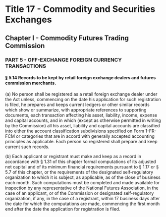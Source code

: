 
# Title 17 - Commodity and Securities Exchanges
## Chapter I - Commodity Futures Trading Commission
### PART 5 - OFF-EXCHANGE FOREIGN CURRENCY TRANSACTIONS
#### § 5.14 Records to be kept by retail foreign exchange dealers and futures commission merchants.

(a) No person shall be registered as a retail foreign exchange dealer under the Act unless, commencing on the date his application for such registration is filed, he prepares and keeps current ledgers or other similar records which show or summarize, with appropriate references to supporting documents, each transaction affecting his asset, liability, income, expense and capital accounts, and in which (except as otherwise permitted in writing by the Commission) all his asset, liability and capital accounts are classified into either the account classification subdivisions specified on Form 1-FR-FCM or categories that are in accord with generally accepted accounting principles as applicable. Each person so registered shall prepare and keep current such records.

(b) Each applicant or registrant must make and keep as a record in accordance with § 1.31 of this chapter formal computations of its adjusted net capital and of its minimum financial requirements pursuant to § 1.17 or § 5.7 of this chapter, or the requirements of the designated self-regulatory organization to which it is subject, as applicable, as of the close of business each month. Such computations must be completed and made available for inspection by any representative of the National Futures Association, in the case of an applicant, or of the Commission or designated self-regulatory organization, if any, in the case of a registrant, within 17 business days after the date for which the computations are made, commencing the first month end after the date the application for registration is filed.
